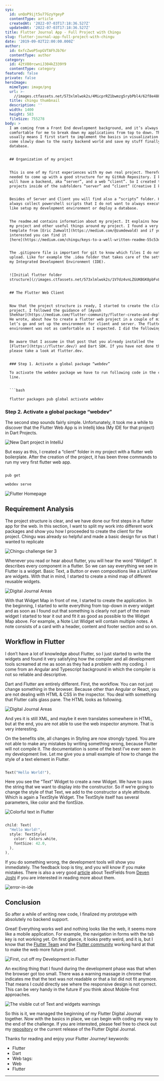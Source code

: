 ```yaml
---
sys:
  id: unQoP9ijt5u77GzyYgeyP
  contentType: article
  createdAt: '2022-07-03T17:18:36.527Z'
  updatedAt: '2022-07-03T17:18:36.527Z'
title: Flutter Journal App - Full Project with Chingu
slug: flutter-journal-app-full-project-with-chingu
date: '2019-09-02T22:00:00.000Z'
author:
  id: 6xfcZwoP5xpGVTAFhJb76r
  contentType: author
category:
  id: 42tV80rcwniJ304kZ339Y9
  contentType: category
featured: false
private: false
heroImage:
  mimeType: image/png
  url: >-
    //images.ctfassets.net/573xlmlwok2s/4MicprRZ1bwmzg5rybPbl4/62f8e4887e10ba3febba6e2b23002a8f/chingu_thumbnail.png
  title: chingu thumbnail
  description: ''
  width: 1400
  height: 583
  fileSize: 755278
body: >
  I am coming from a Front End development background, and it’s always more
  comfortable for me to break down my applications from top to down. That
  usually means I first start to implement the basics in visualization and then
  come slowly down to the nasty backend world and save my stuff finally on a
  database.


  ## Organization of my project


  This is one of my first experiences with my own real project. Therefore I
  needed to come up with a good structure for my GitHub Repository. I knew I
  will have a backend, aka “server”, and a web “client”. So I created the
  projects inside of the subfolders “server” and “client” (Creative I know).


  Besides of Server and Client you will find also a “scripts” folder. Here I
  always collect powershell scripts that I do not want to always execute myself,
  like setup my development environment or deploy a database.


  The readme.md contains information about my project. It explains how to setup
  my project and other useful things around my project. I found a very good
  template from [Eric Zumwalt](https://medium.com/@zumdewald) and if you are
  interested you can find it
  [here](https://medium.com/chingu/keys-to-a-well-written-readme-55c53d34fe6d).


  The .gitignore file is important for git to know which files I do not want to
  upload. Like for example the .idea folder that takes care of the settings of
  my Integrated Development Environment (IDE).


  ![Initial flutter folder
  structure](//images.ctfassets.net/573xlmlwok2s/1V7dz4vnLZGUKBGK8pbFvL/56c3c4e3f2c9ff9d09fd1b61df921065/voyage-project-structure.webp)


  ## The Flutter Web Client


  Now that the project structure is ready, I started to create the client for my
  project. I followed the guidance of [Ayush
  Shekhar](https://medium.com/flutter-community/flutter-create-and-deploy-a-website-from-scratch-4a026ebd6c).
  He wrote, about how to create a flutter web project in a couple of minutes. So
  let’s go and set up the environment for client and server. The flutter web
  environment was not as comfortable as I expected. I did the following steps.


  Be aware that I assume in that post that you already installed the
  [Flutter](https://flutter.dev/) and Dart SDK. If you have not done that yet
  please take a look at flutter.dev.


  ### Step 1. Activate a global package “webdev”

  To activate the webdev package we have to run following code in the command
  line.


  ```bash

  flutter packages pub global activate webdev

  ```


  ### Step 2. Activate a global package “webdev”


  The second step sounds fairly simple. Unfortunately, it took me a while to
  discover that the Flutter Web App is in Intellij Idea (My IDE for that
  project) in Dart Projects.


  ![New Dart project in
  IntelliJ](//images.ctfassets.net/573xlmlwok2s/aGYAriiSdSC4FboKJIWsF/9025b48012d587020dfb98f3422be51b/new_dart_project.webp)


  But easy as this, I created a “client” folder in my project with a flutter web
  boilerplate. After the creation of the project, it has been three commands to
  run my very first flutter web app.


  ```bash

  pub get

  webdev serve

  ```


  ![Flutter
  Homepage](//images.ctfassets.net/573xlmlwok2s/6fZl8uEdpeTQDpHa6PNoNM/3d9f3d91d41cfac404dd4f9321f4b2b3/flutter-homepage.webp)


  ## Requirement Analysis

  The project structure is clear, and we have done our first steps in a flutter
  app for the web. In this section, I want to split my work into different work
  packages and show you how I proceeded to create the client for the project.
  Chingu was already so helpful and made a basic design for us that I wanted to
  replicate


  ![Chingu challenge tier
  3](//images.ctfassets.net/573xlmlwok2s/fefSrQ4OdfPvFJyWkECbZ/64c3de4fa71c537a9094d38380e5896d/basic-design-tier-3.png)


  Whenever you read or hear about flutter, you will hear the word “Widget”. It
  describes every component in a flutter. So we can say everything we see in
  Flutter is a widget. Basic Text, a Button or even compositions like a ListView
  are widgets. With that in mind, I started to create a mind map of different
  reusable widgets.


  ![Digital Journal
  Areas](//images.ctfassets.net/573xlmlwok2s/7FNtPXpW9cBHmrkSYjfqN8/d72d150a9d24108940581405c5f394dd/digital-journal-areas.webp)


  With that Widget Map in front of me, I started to create the application. In
  the beginning, I started to write everything from top-down in every widget and
  as soon as I found out that something is clearly not part of the main widget I
  started to tear it out and fit it as good as possible to the Widget Map above.
  For example, a Note List Widget will contain multiple notes. A note consists
  of a card with a header, content and footer section and so on.


  ## Workflow in Flutter

  I don’t have a lot of knowledge about Flutter, so I just started to write the
  widgets and found it very satisfying how the compiler and all development
  tools screamed at me as soon as they had a problem with my coding. I come from
  an Angular and Typescript background in which the compiler is not so reliable
  and descriptive.


  Dart and Flutter are entirely different. First, the workflow. You can not just
  change something in the browser. Because other than Angular or React, you are
  not dealing with HTML & CSS in the inspector. You deal with something that
  Flutter calls glass pane. The HTML looks as following.


  ![Digital Journal
  Areas](//images.ctfassets.net/573xlmlwok2s/2U0se0ijUfWtQGwpb1KpTL/f5cf0f6da4f5380b764b10a73a085139/html-looks-different.webp)


  And yes it is still XML, and maybe it even translates somewhere in HTML, but
  at the end, you are not able to use the web inspector anymore. That is very
  interesting.


  On the benefits site, all changes in Styling are now strongly typed. You are
  not able to make any mistakes by writing something wrong, because Flutter will
  not compile it. The documentation is some of the best I’ve ever seen in my
  development live. Let me give you a small example of how to change the style
  of a text element in Flutter.


  ```dart

  Text("Hello World!"),

  ```


  Here you see the “Text” Widget to create a new Widget. We have to pass the
  string that we want to display into the constructor. So if we’re going to
  change the style of that Text, we add to the constructor a style attribute.
  Which is again a TextStyle Widget. The TextStyle itself has several
  parameters, like color and the fontSize.


  ![Colorful text in
  Flutter](//images.ctfassets.net/573xlmlwok2s/T6IVxg9oWbPS5PaS1VEXj/623f5169667d52cd3af408cd7b257ef3/colorful-text.webp)


  ```dart

  child: Text(
    "Hello World!",
    style: TextStyle(
      color: Colors.white,
      fontSize: 42.0,
    ),
  ),

  ```


  If you do something wrong, the development tools will show you immediately.
  The feedback loop is tiny, and you will know if you make mistakes. There is
  also a very good
  [article](https://medium.com/flutter-community/a-deep-dive-into-flutter-textfields-f0e676aaab7a)
  about TextFields from [Deven Joshi](https://medium.com/@dev.n) if you are
  interested in reading more about them.


  ![error-in-ide](//images.ctfassets.net/573xlmlwok2s/43Az2zGrD53w6QB2Bhby3o/b13bc4dc81e5c91ee7c143cbb6287ad6/error-in-ide.webp)


  ## Conclusion

  So after a while of writing new code, I finalized my prototype with absolutely
  no backend support.


  Great! Everything works well and nothing looks like the web, it seems more
  like a mobile application. For example, the navigation in forms with the tab
  key is not working yet. On first glance, it looks pretty weird, and it is, but
  I know that the [Flutter Team](https://flutter.dev/) and the [Flutter
  community](https://medium.com/flutter-community) working hard at that to make
  the web more future proof.


  ![First, cut off my Development in
  Flutter](//images.ctfassets.net/573xlmlwok2s/2j5sLQyFDzCR4XqK4cxo2z/3563654746ed2d7a63c5beb2e8bf76a6/first-web-flutter.webp)


  An exciting thing that I found during the development phase was that when the
  browser got too small. There was a warning massage in chrome that indicates me
  that the text was not readable or that a list did not fit anymore. That means
  I could directly see where the responsive design is not correct. This can be
  very handy in the future if you think about Mobile-first approaches.


  ![The visible cut of Text and widgets
  warnings](//images.ctfassets.net/573xlmlwok2s/7aPpzHYQMEbcsmHUXHresG/7e6fa842fe4d2aa9fd41d722f88bfce7/responsive-edges.webp)


  So this is it, we managed the beginning of my Flutter Digital Journal
  together. Now with the basics in place, we can begin with coding my way to the
  end of the challenge. If you are interested, please feel free to check out my
  [repository](https://github.com/md-weber/voyage-prework-tier3-journal-app) or
  the current release of the Flutter Digital Journal.


  Thanks for reading and enjoy your Flutter Journey!
keywords:
  - Flutter
  - Dart
  - Web
tags:
  - Web
  - Flutter
---
```

